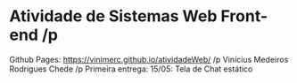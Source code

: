 # Atividade de Sistemas Web Front-end /p
Github Pages: https://vinimerc.github.io/atividadeWeb/ /p
Vinícius Medeiros Rodrigues Chede /p
Primeira entrega: 15/05: Tela de Chat estático
